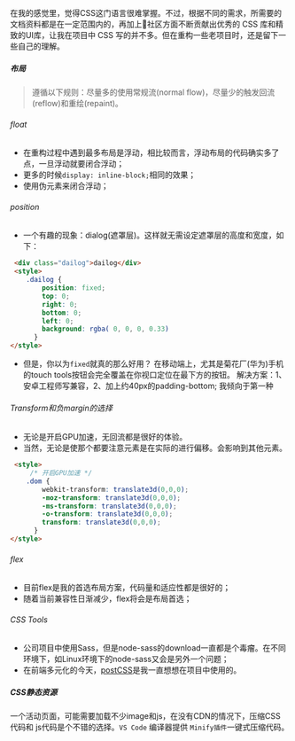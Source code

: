 在我的感觉里，觉得CSS这门语言很难掌握。不过，根据不同的需求，所需要的文档资料都是在一定范围内的，再加上社区方面不断贡献出优秀的 CSS 库和精致的UI库，让我在项目中 CSS 写的并不多。但在重构一些老项目时，还是留下一些自己的理解。

##### 布局
> 遵循以下规则：尽量多的使用常规流(normal flow)，尽量少的触发回流(reflow)和重绘(repaint)。

###### float
+ 在重构过程中遇到最多布局是浮动，相比较而言，浮动布局的代码确实多了点，一旦浮动就要闭合浮动；
+ 更多的时候`display: inline-block;`相同的效果；
+ 使用伪元素来闭合浮动；

###### position
+ 一个有趣的现象：dialog(遮罩层)。这样就无需设定遮罩层的高度和宽度，如下：
```html
 <div class="dailog">dailog</div>
 <style>
    .dailog {
        position: fixed;
        top: 0;
        right: 0;
        bottom: 0;
        left: 0;
        background: rgba( 0, 0, 0, 0.33)
      }
</style>
```
+ 但是，你以为`fixed`就真的那么好用？
在移动端上，尤其是菊花厂(华为)手机的touch tools按钮会完全覆盖在你视口定位在最下方的按钮。
解决方案：1、安卓工程师写兼容，2、加上约40px的padding-bottom; 我倾向于第一种

###### Transform和负margin的选择
  + 无论是开启GPU加速，无回流都是很好的体验。
  + 当然，无论是使那个都要注意元素是在实际的进行偏移。会影响到其他元素。
```html
 <style>
     /* 开启GPU加速 */
    .dom {
        webkit-transform: translate3d(0,0,0);
        -moz-transform: translate3d(0,0,0);
        -ms-transform: translate3d(0,0,0);
        -o-transform: translate3d(0,0,0);
        transform: translate3d(0,0,0);
      }
</style>
```

###### flex
+ 目前flex是我的首选布局方案，代码量和适应性都是很好的；
+ 随着当前兼容性日渐减少，flex将会是布局首选；

###### CSS Tools
+ 公司项目中使用Sass，但是node-sass的download一直都是个毒瘤。在不同环境下，如Linux环境下的node-sass又会是另外一个问题；
+ 在前端多元化的今天，[postCSS](https://postcss.org/)是我一直想想在项目中使用的。

##### CSS静态资源
一个活动页面，可能需要加载不少image和js，在没有CDN的情况下，压缩CSS 代码和 js代码是个不错的选择。`VS Code` 编译器提供 `Minify插件`一键式压缩代码。
